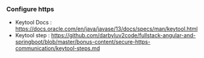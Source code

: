 

### Configure https
- Keytool Docs : https://docs.oracle.com/en/java/javase/13/docs/specs/man/keytool.html
- Keytool step : https://github.com/darbyluv2code/fullstack-angular-and-springboot/blob/master/bonus-content/secure-https-communication/keytool-steps.md